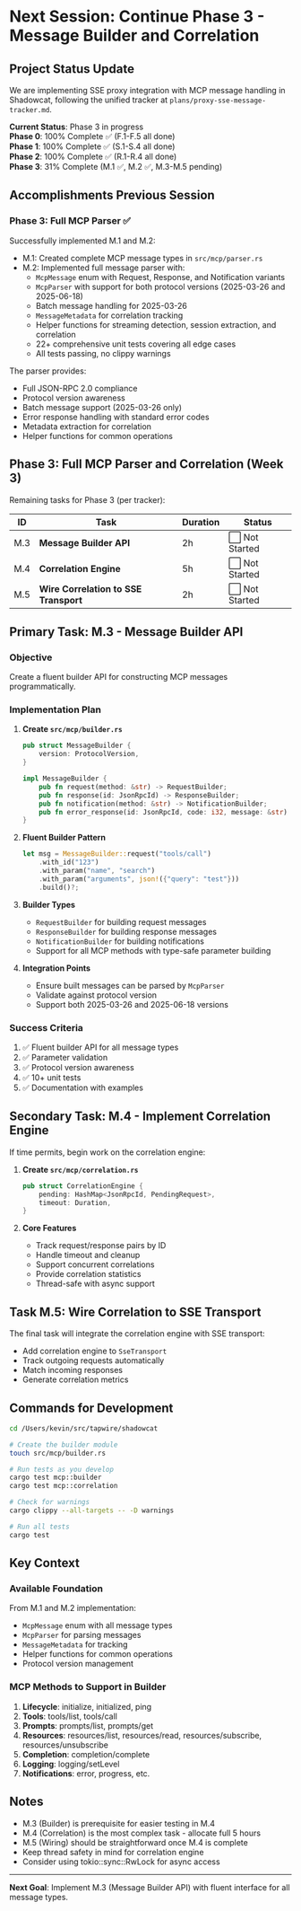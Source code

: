 # Next Session: Continue Phase 3 - Message Builder and Correlation

## Project Status Update

We are implementing SSE proxy integration with MCP message handling in Shadowcat, following the unified tracker at `plans/proxy-sse-message-tracker.md`.

**Current Status**: Phase 3 in progress  
**Phase 0**: 100% Complete ✅ (F.1-F.5 all done)  
**Phase 1**: 100% Complete ✅ (S.1-S.4 all done)  
**Phase 2**: 100% Complete ✅ (R.1-R.4 all done)  
**Phase 3**: 31% Complete (M.1 ✅, M.2 ✅, M.3-M.5 pending)

## Accomplishments Previous Session

### Phase 3: Full MCP Parser ✅

Successfully implemented M.1 and M.2:
- M.1: Created complete MCP message types in `src/mcp/parser.rs`
- M.2: Implemented full message parser with:
  - `McpMessage` enum with Request, Response, and Notification variants
  - `McpParser` with support for both protocol versions (2025-03-26 and 2025-06-18)
  - Batch message handling for 2025-03-26
  - `MessageMetadata` for correlation tracking
  - Helper functions for streaming detection, session extraction, and correlation
  - 22+ comprehensive unit tests covering all edge cases
  - All tests passing, no clippy warnings

The parser provides:
- Full JSON-RPC 2.0 compliance
- Protocol version awareness
- Batch message support (2025-03-26 only)
- Error response handling with standard error codes
- Metadata extraction for correlation
- Helper functions for common operations

## Phase 3: Full MCP Parser and Correlation (Week 3)

Remaining tasks for Phase 3 (per tracker):

| ID | Task | Duration | Status |
|----|------|----------|--------|
| M.3 | **Message Builder API** | 2h | ⬜ Not Started |
| M.4 | **Correlation Engine** | 5h | ⬜ Not Started |
| M.5 | **Wire Correlation to SSE Transport** | 2h | ⬜ Not Started |

## Primary Task: M.3 - Message Builder API

### Objective
Create a fluent builder API for constructing MCP messages programmatically.

### Implementation Plan

1. **Create `src/mcp/builder.rs`**
   ```rust
   pub struct MessageBuilder {
       version: ProtocolVersion,
   }
   
   impl MessageBuilder {
       pub fn request(method: &str) -> RequestBuilder;
       pub fn response(id: JsonRpcId) -> ResponseBuilder;
       pub fn notification(method: &str) -> NotificationBuilder;
       pub fn error_response(id: JsonRpcId, code: i32, message: &str) -> McpMessage;
   }
   ```

2. **Fluent Builder Pattern**
   ```rust
   let msg = MessageBuilder::request("tools/call")
       .with_id("123")
       .with_param("name", "search")
       .with_param("arguments", json!({"query": "test"}))
       .build()?;
   ```

3. **Builder Types**
   - `RequestBuilder` for building request messages
   - `ResponseBuilder` for building response messages  
   - `NotificationBuilder` for building notifications
   - Support for all MCP methods with type-safe parameter building

4. **Integration Points**
   - Ensure built messages can be parsed by `McpParser`
   - Validate against protocol version
   - Support both 2025-03-26 and 2025-06-18 versions

### Success Criteria

1. ✅ Fluent builder API for all message types
2. ✅ Parameter validation
3. ✅ Protocol version awareness
4. ✅ 10+ unit tests
5. ✅ Documentation with examples

## Secondary Task: M.4 - Implement Correlation Engine

If time permits, begin work on the correlation engine:

1. **Create `src/mcp/correlation.rs`**
   ```rust
   pub struct CorrelationEngine {
       pending: HashMap<JsonRpcId, PendingRequest>,
       timeout: Duration,
   }
   ```

2. **Core Features**
   - Track request/response pairs by ID
   - Handle timeout and cleanup
   - Support concurrent correlations
   - Provide correlation statistics
   - Thread-safe with async support

## Task M.5: Wire Correlation to SSE Transport

The final task will integrate the correlation engine with SSE transport:
- Add correlation engine to `SseTransport`
- Track outgoing requests automatically
- Match incoming responses
- Generate correlation metrics

## Commands for Development

```bash
cd /Users/kevin/src/tapwire/shadowcat

# Create the builder module
touch src/mcp/builder.rs

# Run tests as you develop
cargo test mcp::builder
cargo test mcp::correlation

# Check for warnings
cargo clippy --all-targets -- -D warnings

# Run all tests
cargo test
```

## Key Context

### Available Foundation
From M.1 and M.2 implementation:
- `McpMessage` enum with all message types
- `McpParser` for parsing messages
- `MessageMetadata` for tracking
- Helper functions for common operations
- Protocol version management

### MCP Methods to Support in Builder
1. **Lifecycle**: initialize, initialized, ping
2. **Tools**: tools/list, tools/call
3. **Prompts**: prompts/list, prompts/get
4. **Resources**: resources/list, resources/read, resources/subscribe, resources/unsubscribe
5. **Completion**: completion/complete
6. **Logging**: logging/setLevel
7. **Notifications**: error, progress, etc.

## Notes

- M.3 (Builder) is prerequisite for easier testing in M.4
- M.4 (Correlation) is the most complex task - allocate full 5 hours
- M.5 (Wiring) should be straightforward once M.4 is complete
- Keep thread safety in mind for correlation engine
- Consider using tokio::sync::RwLock for async access

---

**Next Goal**: Implement M.3 (Message Builder API) with fluent interface for all message types.